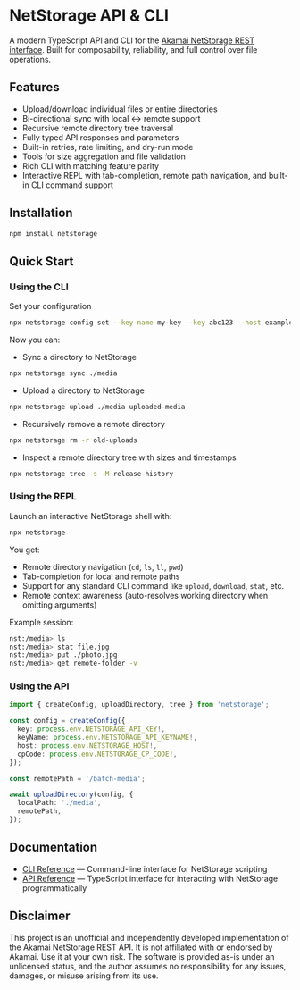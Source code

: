 # NetStorage API & CLI

A modern TypeScript API and CLI for the [Akamai NetStorage REST interface](https://techdocs.akamai.com/netstorage-usage/reference/api). Built for composability, reliability, and full control over file operations.

## Features

- Upload/download individual files or entire directories
- Bi-directional sync with local ↔ remote support
- Recursive remote directory tree traversal
- Fully typed API responses and parameters
- Built-in retries, rate limiting, and dry-run mode
- Tools for size aggregation and file validation
- Rich CLI with matching feature parity
- Interactive REPL with tab-completion, remote path navigation, and built-in CLI command support

## Installation

```bash
npm install netstorage
```

## Quick Start

### Using the CLI

Set your configuration

```bash
npx netstorage config set --key-name my-key --key abc123 --host example-nsu.akamaihd.net --cp-code 123
```

Now you can:

- Sync a directory to NetStorage

```bash
npx netstorage sync ./media
```

- Upload a directory to NetStorage

```bash
npx netstorage upload ./media uploaded-media
```

- Recursively remove a remote directory

```bash
npx netstorage rm -r old-uploads
```

- Inspect a remote directory tree with sizes and timestamps

```bash
npx netstorage tree -s -M release-history
```

### Using the REPL

Launch an interactive NetStorage shell with:

```bash
npx netstorage
```

You get:

- Remote directory navigation (`cd`, `ls`, `ll`, `pwd`)
- Tab-completion for local and remote paths
- Support for any standard CLI command like `upload`, `download`, `stat`, etc.
- Remote context awareness (auto-resolves working directory when omitting arguments)

Example session:

```bash
nst:/media> ls
nst:/media> stat file.jpg
nst:/media> put ./photo.jpg
nst:/media> get remote-folder -v
```

### Using the API

```ts
import { createConfig, uploadDirectory, tree } from 'netstorage';

const config = createConfig({
  key: process.env.NETSTORAGE_API_KEY!,
  keyName: process.env.NETSTORAGE_API_KEYNAME!,
  host: process.env.NETSTORAGE_HOST!,
  cpCode: process.env.NETSTORAGE_CP_CODE!,
});

const remotePath = '/batch-media';

await uploadDirectory(config, {
  localPath: './media',
  remotePath,
});
```

## Documentation

- [CLI Reference](https://github.com/HeavyMedl/netstorage/blob/main/docs/CLI.md) — Command-line interface for NetStorage scripting
- [API Reference](https://github.com/HeavyMedl/netstorage/blob/main/docs/API.md) — TypeScript interface for interacting with NetStorage programmatically

## Disclaimer

This project is an unofficial and independently developed implementation of the Akamai NetStorage REST API. It is not affiliated with or endorsed by Akamai. Use it at your own risk. The software is provided as-is under an unlicensed status, and the author assumes no responsibility for any issues, damages, or misuse arising from its use.
